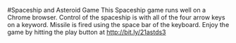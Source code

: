#Spaceship and Asteroid Game
This Spaceship game runs well on a Chrome browser. Control of the spaceship 
is with all of the four arrow keys on a keyword. Missile is fired using
the space bar of the keyboard. Enjoy the game by hitting the play button 
at http://bit.ly/21astds3
